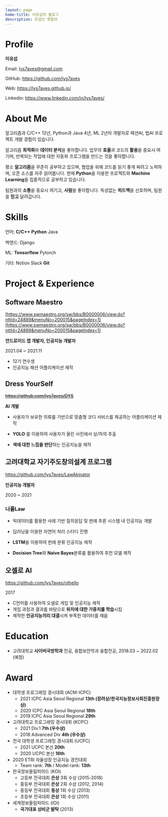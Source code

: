 ```yaml
---
layout: page
home-title: 이유섭의 블로그
description: 유섭인 못말려
---
```




# Profile

**이유섭**

Email: lys7aves@gmail.com

GitHub: https://github.com/lys7aves

Web: https://lys7aves.github.io/

Linkedin: https://www.linkedin.com/in/lys7aves/




# About Me

 알고리즘과 C/C++ 12년, Python과 Java 4년, ML 2년차 개발자로 패션AI, 법AI 프로젝트 개발 경험이 있습니다.

 알고리즘 **최적화**와 **데이터 분석**을 좋아합니다. 업무의 **효율**과 코드의 **활용**을 중요시 여기며, 반복되는 작업에 대한 자동화 프로그램을 만드는 것을 좋아합니다.

 평소 **알고리즘**을 꾸준히 공부하고 있으며, 협업을 위해 코드를 읽기 좋게 짜려고 노력하며, 오픈 소스를 자주 읽어봅니다. 현재 **Python**을 이용한 프로젝트와 **Machine Learning**을 집중적으로 공부하고 있습니다.

 팀원과의 **소통**을 중요시 여기고, **사람**을 좋아합니다. 독성없는 **피드백**을 선호하며, 팀원을 **믿고** 달려갑니다.




# Skills

언어:	**C/C++**	**Python**	Java

백엔드:	Django

ML:	**Tensorflow**	Pytorch

기타:	Notion	Slack	**Git**




# Project & Experience




## Software Maestro

[https://www.swmaestro.org/sw/bbs/B0000006/view.do?nttId=24889&menuNo=200015&pageIndex=1](https://www.swmaestro.org/sw/bbs/B0000006/view.do?nttId=24889&menuNo=200015&pageIndex=1)

**안드로이드 앱 개발자, 인공지능 개발자**

2021.04 ~ 2021.11

- 12기 연수생
- 인공지능 패션 어플리케이션 제작



## Dress YourSelf

~~https://github.com/lys7aves/DYS~~

**AI 개발**

- 사용자가 보유한 의류를 기반으로 맞춤형 코디 서비스를 제공하는 어플리케이션 제작

- **YOLO** 를 이용하여 사용자가 올린 사진에서 상/하의 추출
- **색에 대한 느낌을 판단**하는 인공지능을 제작




## 고려대학교 자기주도창의설계 프로그램

https://github.com/lys7aves/LawAkinator

**인공지능 개발자**

2020 ~ 2021

### 나홀Law

- 빅데이터를 활용한 사례 기반 질의응답 및 판례 추론 시스템 내 인공지능 개발

- 딥러닝을 이용한 자연어 처리 스터디 진행
- **LSTM**을 이용하여 판례 분류 인공지능 제작
- **Decision Tree**와 **Naive Bayes**분류를 활용하여 추천 모델 제작




## 오셀로 AI

https://github.com/lys7aves/othello

2017

- C언어를 사용하여 오셀로 게임 및 인공지능 제작
- 게임 과정과 결과를 바탕으로 **위치에 대한 가중치를 학습**시킴
- 제작한 **인공지능끼리 대결**시켜 부족한 데이터를 채움




# Education

- 고려대학교 **사이버국방학과** 전공, 융합보안학과 융합전공, 2018.03 ~ 2022.02 (예정)




# Award

- 대학생 프로그래밍 경시대회 (ACM-ICPC)
  - 2021 ICPC Asia Seoul Regional **13th (장려상/한국지능정보사회진흥원장상)**
  - 2020 ICPC Asia Seoul Regional **18th**
  - 2019 ICPC Asia Seoul Regional **29th** 
- 고려대학교 프로그래밍 경시대회 (KCPC)
  - 2021 Div.1 **7th (우수상)**
  - 2018 Advanced Div **4th (우수상)** 
- 전국 대학생 프로그래밍 경시대회 (UCPC)
  - 2021 UCPC 본선 **20th**
  - 2020 UCPC 본선 **16th**
- 2020 ETRI 자율성장 인공지능 경진대회
  - Team rank: **7th** / Model rank: **13th**
- 한국정보올림피아드 (KOI)
  - 고등부 전국대회 **은상** 3회 수상 (2015-2018)
  - 중등부 전국대회 **은상** 2회 수상 (2012, 2014)
  - 중등부 전국대회 **동상** 1회 수상 (2013)
  - 초등부 전국대회 **은상** 1회 수상 (2011)
- 세계정보올림피아드 (IOI)
  - **국가대표 상비군 발탁** (2013)
